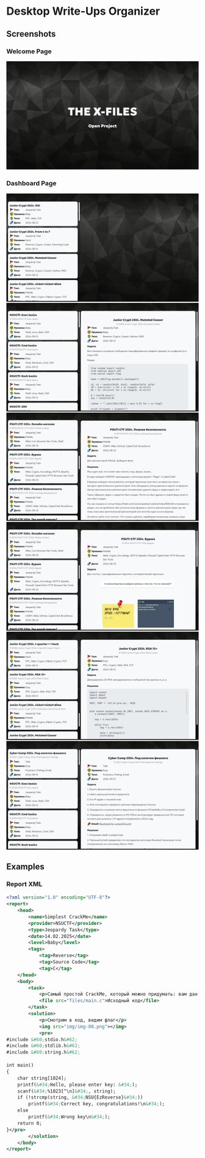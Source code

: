 # Desktop Write-Ups Organizer

## Screenshots
### Welcome Page
![Welcome](./Docs/Welcome.png "Welcome")
### Dashboard Page
![Dashboard](./Docs/Dashboard.png "Dashboard")
![Report](./Docs/Report.png "Report")
![Report-Paragraph](./Docs/Report-Paragraph.png "Report-Paragraph")
![Report-Img](./Docs/Report-Img.png "Report-Img")
![Report-Preformatted](./Docs/Report-Preformatted.png "Report-Preformatted")
![Report-File](./Docs/Report-File.png "Report-File")

## Examples
### Report XML
```xml
<?xml version="1.0" encoding="UTF-8"?>
<report>
    <head>
        <name>Simplest CrackMe</name>
        <provider>NSUCTF</provider>
        <type>Jeopardy Task</type>
        <date>14.02.2025</date>
        <level>Baby</level>
        <tags>
            <tag>Reverse</tag>
            <tag>Source Code</tag>
            <tag>C</tag>
    </head>
    <body>
        <task>
            <p>Самый простой CrackMe, который можно придумать: вам дан исходный код, да и сам он не слишком сложный. Найдите корректный ключ и сдайте его как флаг.</p>
            <file src="files/main.c">Исходный код</file>
        </task>
        <solution>
            <p>Смотрим в код, видим флаг</p>
            <img src="img/img-00.png"></img>
            <pre>
#include &#60;stdio.h&#62;
#include &#60;stdlib.h&#62;
#include &#60;string.h&#62;

int main()
{
	char string[1024];
	printf(&#34;Hello, please enter key: &#34;);
	scanf(&#34;%1023[^\n]&#34;, string);
	if (!strcmp(string, &#34;NSU{EzReverse}&#34;))
		printf(&#34;Correct key, congratulations!\n&#34;);
	else
		printf(&#34;Wrong key\n&#34;);
	return 0;
}</pre>
        </solution>
    </body>
</report>
```
